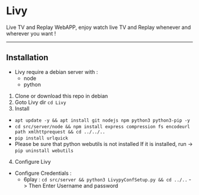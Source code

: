 # Livy

Live TV and Replay WebAPP, enjoy watch live TV and Replay whenever and wherever you want !  

---

## Installation

- Livy require a debian server with : 
  - node
  - python


1. Clone or download this repo in debian
2. Goto Livy dir `cd Livy`
3. Install 
  - `apt update -y && apt install git nodejs npm python3 python3-pip -y`
  - `cd src/server/node && npm install express compression fs encodeurl path xmlhttprequest && cd ../../..`
  - `pip install urlquick`
  - Please be sure that python webutils is not installed
    If it is installed, run -> `pip uninstall webutils`
4. Configure Livy
  - Configure Credentials :
    - 6play : `cd src/server && python3 LivypyConfSetup.py && cd ../..` -> Then Enter Username and password
